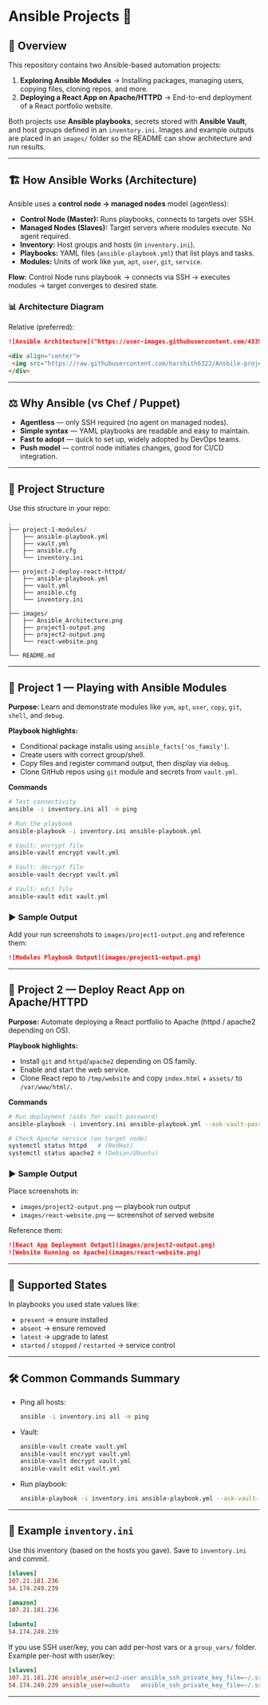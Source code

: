 # Ansible Projects 🚀

## 📌 Overview

This repository contains two Ansible-based automation projects:

1. **Exploring Ansible Modules** → Installing packages, managing users, copying files, cloning repos, and more.
2. **Deploying a React App on Apache/HTTPD** → End-to-end deployment of a React portfolio website.

Both projects use **Ansible playbooks**, secrets stored with **Ansible Vault**, and host groups defined in an `inventory.ini`. Images and example outputs are placed in an `images/` folder so the README can show architecture and run results.

---

## 🏗️ How Ansible Works (Architecture)

Ansible uses a **control node → managed nodes** model (agentless):

* **Control Node (Master):** Runs playbooks, connects to targets over SSH.
* **Managed Nodes (Slaves):** Target servers where modules execute. No agent required.
* **Inventory:** Host groups and hosts (in `inventory.ini`).
* **Playbooks:** YAML files (`ansible-playbook.yml`) that list plays and tasks.
* **Modules:** Units of work like `yum`, `apt`, `user`, `git`, `service`.

**Flow:** Control Node runs playbook → connects via SSH → executes modules → target converges to desired state.

### 📊 Architecture Diagram

Relative (preferred):

```markdown
![Ansible Architecture]("https://user-images.githubusercontent.com/43399466/217262726-7cabcb5b-074d-45cc-950e-84f7119e7162.png")


```
 ```html
<div align="center">
  <img src="https://raw.githubusercontent.com/harshith6322/Ansbile-projects/blob/main/images/Ansible_Architecture.png" alt="Ansible Architecture" width="720px" hight="400px">
</div>
``` 



---

## ⚖️ Why Ansible (vs Chef / Puppet)

* **Agentless** — only SSH required (no agent on managed nodes).
* **Simple syntax** — YAML playbooks are readable and easy to maintain.
* **Fast to adopt** — quick to set up, widely adopted by DevOps teams.
* **Push model** — control node initiates changes, good for CI/CD integration.

---

## 📂 Project Structure

Use this structure in your repo:

```
.
├── project-1-modules/
│   ├── ansible-playbook.yml
│   ├── vault.yml
│   ├── ansible.cfg
│   └── inventory.ini
│
├── project-2-deploy-react-httpd/
│   ├── ansible-playbook.yml
│   ├── vault.yml
│   ├── ansible.cfg
│   └── inventory.ini
│
├── images/
│   ├── Ansible_Architecture.png
│   ├── project1-output.png
│   ├── project2-output.png
│   └── react-website.png
│
└── README.md
```

---

## 🔹 Project 1 — Playing with Ansible Modules

**Purpose:** Learn and demonstrate modules like `yum`, `apt`, `user`, `copy`, `git`, `shell`, and `debug`.

**Playbook highlights:**

* Conditional package installs using `ansible_facts['os_family']`.
* Create users with correct group/shell.
* Copy files and register command output, then display via `debug`.
* Clone GitHub repos using `git` module and secrets from `vault.yml`.

**Commands**

```bash
# Test connectivity
ansible -i inventory.ini all -m ping

# Run the playbook
ansible-playbook -i inventory.ini ansible-playbook.yml

# Vault: encrypt file
ansible-vault encrypt vault.yml

# Vault: decrypt file
ansible-vault decrypt vault.yml

# Vault: edit file
ansible-vault edit vault.yml
```

### ▶️ Sample Output

Add your run screenshots to `images/project1-output.png` and reference them:

```markdown
![Modules Playbook Output](images/project1-output.png)
```

---

## 🔹 Project 2 — Deploy React App on Apache/HTTPD

**Purpose:** Automate deploying a React portfolio to Apache (httpd / apache2 depending on OS).

**Playbook highlights:**

* Install `git` and `httpd`/`apache2` depending on OS family.
* Enable and start the web service.
* Clone React repo to `/tmp/website` and copy `index.html` + `assets/` to `/var/www/html/`.

**Commands**

```bash
# Run deployment (asks for vault password)
ansible-playbook -i inventory.ini ansible-playbook.yml --ask-vault-pass

# Check Apache service (on target node)
systemctl status httpd   # (RedHat)
systemctl status apache2 # (Debian/Ubuntu)
```

### ▶️ Sample Output

Place screenshots in:

* `images/project2-output.png` — playbook run output
* `images/react-website.png` — screenshot of served website

Reference them:

```markdown
![React App Deployment Output](images/project2-output.png)
![Website Running on Apache](images/react-website.png)
```

---

## 📖 Supported States

In playbooks you used state values like:

* `present` → ensure installed
* `absent` → ensure removed
* `latest` → upgrade to latest
* `started` / `stopped` / `restarted` → service control

---

## 🛠️ Common Commands Summary

* Ping all hosts:

  ```bash
  ansible -i inventory.ini all -m ping
  ```

* Vault:

  ```bash
  ansible-vault create vault.yml
  ansible-vault encrypt vault.yml
  ansible-vault decrypt vault.yml
  ansible-vault edit vault.yml
  ```

* Run playbook:

  ```bash
  ansible-playbook -i inventory.ini ansible-playbook.yml --ask-vault-pass
  ```

---

## 🔎 Example `inventory.ini`

Use this inventory (based on the hosts you gave). Save to `inventory.ini` and commit.

```ini
[slaves]
107.21.181.236
54.174.249.239

[amazon]
107.21.181.236

[ubuntu]
54.174.249.239
```

If you use SSH user/key, you can add per-host vars or a `group_vars/` folder. Example per-host with user/key:

```ini
[slaves]
107.21.181.236 ansible_user=ec2-user ansible_ssh_private_key_file=~/.ssh/id_rsa
54.174.249.239 ansible_user=ubuntu   ansible_ssh_private_key_file=~/.ssh/id_rsa
```

---




